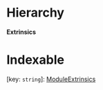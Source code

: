

# Hierarchy

**Extrinsics**

# Indexable

\[key: `string`\]:&nbsp;[ModuleExtrinsics](_types_d_.moduleextrinsics.md)
